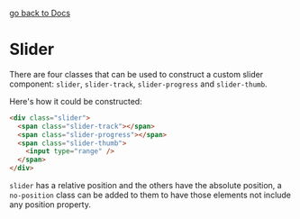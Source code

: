 [go back to Docs](../README.md)

# Slider

There are four classes that can be used to construct a custom slider component: `slider`, `slider-track`, `slider-progress` and `slider-thumb`.

Here's how it could be constructed:

```html
<div class="slider">
  <span class="slider-track"></span>
  <span class="slider-progress"></span>
  <span class="slider-thumb">
    <input type="range" />
  </span>
</div>
```

`slider` has a relative position and the others have the absolute position, a `no-position` class can be added to them to have those elements not include any position property.
